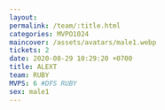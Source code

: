 ```yaml
---
layout: 
permalink: /team/:title.html
categories: MVPO1024
maincover: /assets/avatars/male1.webp
tickets: 2
date: 2020-08-29 10:29:20 +0700
title: ALEXT
team: RUBY
MVPS: 6 #DFS RUBY
sex: male1
---
```

